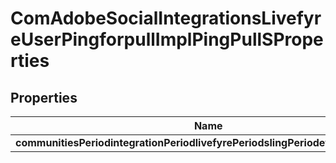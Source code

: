
# ComAdobeSocialIntegrationsLivefyreUserPingforpullImplPingPullSProperties

## Properties
Name | Type | Description | Notes
------------ | ------------- | ------------- | -------------
**communitiesPeriodintegrationPeriodlivefyrePeriodslingPeriodeventPeriodfilter** | [**ConfigNodePropertyString**](ConfigNodePropertyString.md) |  |  [optional]



